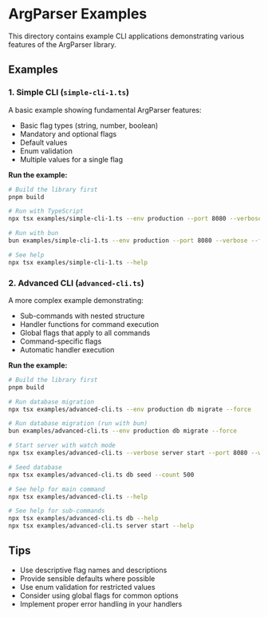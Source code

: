 # ArgParser Examples

This directory contains example CLI applications demonstrating various features of the ArgParser library.

## Examples

### 1. Simple CLI (`simple-cli-1.ts`)

A basic example showing fundamental ArgParser features:

- Basic flag types (string, number, boolean)
- Mandatory and optional flags
- Default values
- Enum validation
- Multiple values for a single flag

**Run the example:**

```bash
# Build the library first
pnpm build

# Run with TypeScript
npx tsx examples/simple-cli-1.ts --env production --port 8080 --verbose --file src/index.ts --file src/ArgParser.ts

# Run with bun
bun examples/simple-cli-1.ts --env production --port 8080 --verbose --file src/index.ts --file src/ArgParser.ts

# See help
npx tsx examples/simple-cli-1.ts --help
```

### 2. Advanced CLI (`advanced-cli.ts`)

A more complex example demonstrating:

- Sub-commands with nested structure
- Handler functions for command execution
- Global flags that apply to all commands
- Command-specific flags
- Automatic handler execution

**Run the example:**

```bash
# Build the library first
pnpm build

# Run database migration
npx tsx examples/advanced-cli.ts --env production db migrate --force

# Run database migration (run with bun)
bun examples/advanced-cli.ts --env production db migrate --force

# Start server with watch mode
npx tsx examples/advanced-cli.ts --verbose server start --port 8080 --watch

# Seed database
npx tsx examples/advanced-cli.ts db seed --count 500

# See help for main command
npx tsx examples/advanced-cli.ts --help

# See help for sub-commands
npx tsx examples/advanced-cli.ts db --help
npx tsx examples/advanced-cli.ts server start --help
```

## Tips

- Use descriptive flag names and descriptions
- Provide sensible defaults where possible
- Use enum validation for restricted values
- Consider using global flags for common options
- Implement proper error handling in your handlers
